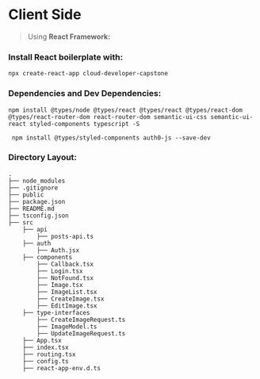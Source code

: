 # Client Side

> Using **React Framework:**

### Install React boilerplate with: 
``` npx create-react-app cloud-developer-capstone ```

### Dependencies and Dev Dependencies: 
``` npm install @types/node @types/react @types/react @types/react-dom @types/react-router-dom react-router-dom semantic-ui-css semantic-ui-react styled-components typescript -S ```

``` npm install @types/styled-components auth0-js --save-dev```

### Directory Layout: 
``` 
.
├── node_modules
├── .gitignore
├── public
├── package.json
├── README.md
├── tsconfig.json
├── src
    ├── api
        ├── posts-api.ts
    ├── auth
        ├── Auth.jsx
    ├── components
        ├── Callback.tsx
        ├── Login.tsx
        ├── NotFound.tsx
        ├── Image.tsx
        ├── ImageList.tsx
        ├── CreateImage.tsx
        ├── EditImage.tsx
    ├── type-interfaces
        ├── CreateImageRequest.ts
        ├── ImageModel.ts
        ├── UpdateImageRequest.ts
    ├── App.tsx
    ├── index.tsx
    ├── routing.tsx
    ├── config.ts
    ├── react-app-env.d.ts
``` 
